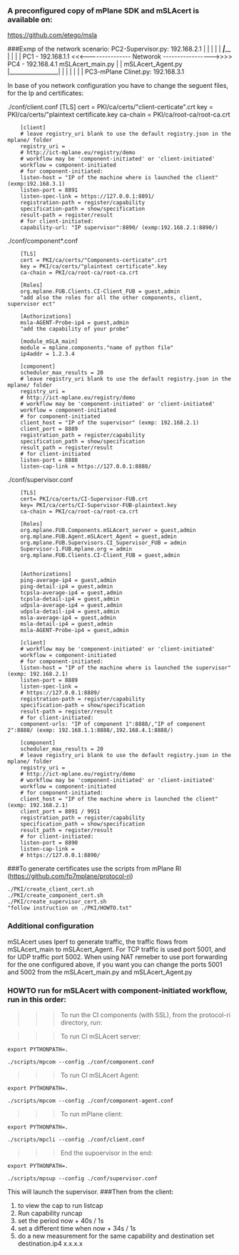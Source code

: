 ### A preconfigured copy of mPlane SDK and mSLAcert is available on:

https://github.com/etego/msla

###Exmp of the network scenario: 
					PC2-Supervisor.py: 192.168.2.1
					    	    |
					    	    |
					    	    |
					    	    |
						    |
					     _______|_________
					    |		      |
					    |	              |
	PC1 - 192.168.1.1 <<<---------------   Networok	      ----------------->>>> PC4 - 192.168.4.1
	mSLAcert_main.py		    |                 |			   mSLAcert_Agent.py
					    |_________________|
					  	  |
				          	  |
					  	  |
					  	  |
					  	  |
					  	  |
					PC3-mPlane Clinet.py: 192.168.3.1

									
In base of you network configuration you have to change the seguent files, for the Ip and certificates:

./conf/client.conf
		[TLS]
		cert = PKI/ca/certs/"client-certicate".crt
		key = PKI/ca/certs/"plaintext certificate.key
		ca-chain = PKI/ca/root-ca/root-ca.crt

		[client]
		# leave registry_uri blank to use the default registry.json in the mplane/ folder
		registry_uri = 
		# http://ict-mplane.eu/registry/demo
		# workflow may be 'component-initiated' or 'client-initiated'
		workflow = component-initiated
		# for component-initiated:
		listen-host = "IP of the machine where is launched the client" (exmp:192.168.3.1)
		listen-port = 8891
		listen-spec-link = https://127.0.0.1:8891/
		registration-path = register/capability
		specification-path = show/specification
		result-path = register/result
		# for client-initiated:
		capability-url: "IP supervisor":8890/ (exmp:192.168.2.1:8890/)
		
./conf/component*.conf

		[TLS]
		cert = PKI/ca/certs/"Components-certicate".crt
		key = PKI/ca/certs/"plaintext certificate".key
		ca-chain = PKI/ca/root-ca/root-ca.crt

		[Roles]
		org.mplane.FUB.Clients.CI-Client_FUB = guest,admin
		"add also the roles for all the other components, client, supervisor ect"

		[Authorizations]
		msla-AGENT-Probe-ip4 = guest,admin
		"add the capability of your probe"

		[module_mSLA_main]
		module = mplane.components."name of python file"
		ip4addr = 1.2.3.4

		[component]
		scheduler_max_results = 20
		# leave registry_uri blank to use the default registry.json in the mplane/ folder
		registry_uri = 
		# http://ict-mplane.eu/registry/demo
		# workflow may be 'component-initiated' or 'client-initiated'
		workflow = component-initiated
		# for component-initiated
		client_host = "IP of the supervisor" (exmp: 192.168.2.1)
		client_port = 8889
		registration_path = register/capability
		specification_path = show/specification
		result_path = register/result
		# for client-initiated
		listen-port = 8888
		listen-cap-link = https://127.0.0.1:8888/

./conf/supervisor.conf

		[TLS]
		cert= PKI/ca/certs/CI-Supervisor-FUB.crt
		key= PKI/ca/certs/CI-Supervisor-FUB-plaintext.key
		ca-chain = PKI/ca/root-ca/root-ca.crt

		[Roles]
		org.mplane.FUB.Components.mSLAcert_server = guest,admin
		org.mplane.FUB.Agent.mSLAcert_Agent = guest,admin
		org.mplane.FUB.Supervisors.CI_Supervisor_FUB = admin
		Supervisor-1.FUB.mplane.org = admin
		org.mplane.FUB.Clients.CI-Client_FUB = guest,admin


		[Authorizations]
		ping-average-ip4 = guest,admin
		ping-detail-ip4 = guest,admin
		tcpsla-average-ip4 = guest,admin
		tcpsla-detail-ip4 = guest,admin
		udpsla-average-ip4 = guest,admin
		udpsla-detail-ip4 = guest,admin
		msla-average-ip4 = guest,admin
		msla-detail-ip4 = guest,admin
		msla-AGENT-Probe-ip4 = guest,admin

		[client]
		# workflow may be 'component-initiated' or 'client-initiated'
		workflow = component-initiated
		# for component-initiated:
		listen-host = "IP of the machine where is launched the supervisor" (exmp: 192.168.2.1)
		listen-port = 8889
		listen-spec-link = 
		# https://127.0.0.1:8889/
		registration-path = register/capability
		specification-path = show/specification
		result-path = register/result
		# for client-initiated:
		component-urls: "IP of component 1":8888/,"IP of component 2":8888/ (exmp: 192.168.1.1:8888/,192.168.4.1:8888/)

		[component]
		scheduler_max_results = 20
		# leave registry_uri blank to use the default registry.json in the mplane/ folder
		registry_uri = 
		# http://ict-mplane.eu/registry/demo
		# workflow may be 'component-initiated' or 'client-initiated'
		workflow = component-initiated
		# for component-initiated:
		client_host = "IP of the machine where is launched the client" (exmp: 192.168.2.1)
		client_port = 8891 / 9911
		registration_path = register/capability
		specification_path = show/specification
		result_path = register/result
		# for client-initiated:
		listen-port = 8890
		listen-cap-link = 
		# https://127.0.0.1:8890/

###To generate certificates use the scripts from mPlane RI (https://github.com/fp7mplane/protocol-ri)

	./PKI/create_client_cert.sh
	./PKI/create_component_cert.sh
	./PKI/create_supervisor_cert.sh
	"follow instruction on ./PKI/HOWTO.txt"

### Additional configuration
mSLAcert uses Iperf to generate traffic, the traffic flows from mSLAcert_main to mSLAcert_Agent.
For TCP traffic is used port 5001, and for UDP traffic port 5002. 
When using NAT remeber to use port forwarding for the one configured above, 
if you want you can change the ports 5001 and 5002 from the mSLAcert_main.py and mSLAcert_Agent.py

### HOWTO run for mSLAcert with component-initiated workflow, run in this order:

>>>To run the CI components (with SSL), from the protocol-ri directory, run:

>>>To run CI mSLAcert server:

```export PYTHONPATH=.```

```./scripts/mpcom --config ./conf/component.conf```



>>>To run CI mSLAcert Agent:

```export PYTHONPATH=.```

```./scripts/mpcom --config ./conf/component-agent.conf```



>>>To run mPlane client:

```export PYTHONPATH=.```

```./scripts/mpcli --config ./conf/client.conf```


>>>End the supoervisor in the end:

```export PYTHONPATH=.```

```./scripts/mpsup --config ./conf/supervisor.conf```


This will launch the supervisor. 
###Then from the client:
1. to view the cap to run
		listcap
2. Run capability
		runcap
3. set the period
		now + 40s / 1s
4. set a different time
		when now + 34s / 1s
5. do a new measurement for the same capability and destination
		set destination.ip4 x.x.x.x

